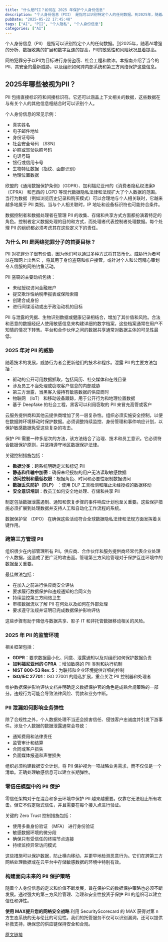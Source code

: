 ```yaml
---
title: "什么是PII？如何在 2025 年保护个人身份信息"
description: "个人身份信息（PII） 是指可以识别特定个人的任何数据。到2025年，随着AI增强的分析、数据收集的扩展和数字互连的提高，PII的敏感性和风险状况显着提高。"
pubDate: "2025-05-22 17:45:48"
tags: ["AI", "PII", "个人隐私", "个人身份信息"]
categories: ["AI"]
---
```


个人身份信息（PII） 是指可以识别特定个人的任何数据。到2025年，随着AI增强的分析、数据收集的扩展和数字互连的提高，PII的敏感性和风险状况显着提高。

网络犯罪分子以PII为目标进行身份盗窃、社会工程和欺诈。本指南介绍了当今的PII、其安全的最新威胁，以及组织如何跨内部系统和第三方网络保护这些信息。

## **2025年哪些被视为PII？**

PII 包括直接标识符和间接标识符。它还可以涵盖上下文相关的数据，这些数据在与有关个人的其他信息相结合时可以识别个人。

个人身份信息的常见示例：

* 真实姓名
* 电子邮件地址
* 身份证号码
* 社会安全号码 （SSN）
* 护照或驾驶执照号码
* 电话号码
* 银行或信用卡号
* 生物特征数据（指纹、面部识别）
* 地理位置数据

欧盟的《通用数据保护条例》（GDPR）、加利福尼亚州的《消费者隐私权法案》（CPRA） 和巴西的 LGPD 等现代数据隐私法律和法规扩大了个人数据的范围。当行为数据（例如浏览历史记录和购买模式）可以合理地与个人相关联时，它越来越多地属于 PII 类别。当与个人相关联时，IP 地址和设备标识符也可能符合条件。

数据控制者和数据处理者在管理 PII 的收集、存储和共享方式方面都扮演着特定的角色。控制者定义数据处理的目的和方式，而处理者代表控制者处理数据。每个处理 PII 的组织都必须考虑其在这些定义下的责任。

### **为什么 PII 是网络犯罪分子的首要目标？**

PII 对犯罪分子很有价值，因为他们可以通过多种方式将其货币化。威胁行为者可以在暗网上出售它 ，将其用于身份盗窃和帐户接管，或针对个人和公司精心策划令人信服的网络钓鱼活动。

PII 盗窃的主要动机包括：

* 未经授权访问金融账户
* 提交欺诈性纳税申报表或保险索赔
* 创建合成身份
* 进行间谍活动或出于政治动机的目标

PII 与泄露的凭据、生物识别数据或健康记录相结合，增加了其价值和风险。合法和恶意的数据经纪人使用敏感信息来构建详细的数字档案，这些档案通常在用户不知情的情况下转售。平台和合作伙伴之间的数据共享通常对数据主体的可见性最低。

### **2025 年对 PII 的威胁**

随着技术的发展，威胁行为者会更新他们的技术和程序。泄露 PII 的主要方法包括：

* 驱动的公开可用数据抓取，包括简历、社交媒体和在线目录
* 涉及员工不当处理或窃取客户信息的内部威胁
* 第三方泄露，当黑客入侵持有敏感数据的供应商时
* 物联网 （IoT） 和移动设备跟踪，用于公开行为和地理位置数据
* 基于 Deepfake 的社会工程，黑客可以利用窃取的 PII 来冒充高管或客户

云服务提供商和其他云提供商增加了另一层复杂性。组织必须实施安全控制，以便在数据跨环境移动时保护数据。必须调整持续监控、身份管理和事件响应计划，以保护敏感数据免受这些复杂的攻击。

保护 PII 需要一种多层次的方法，该方法结合了治理、技术和员工意识。它必须符合数据保护原则，并坚持遵守地区数据保护法律。

关键控制措施包括：

* ​**数据分类**：跨系统明确定义和标记 PII
* ​**静态和传输中加密**：确保未经授权的用户无法读取敏感数据
* **访问控制和最低权限**：根据角色、时间和必要性限制数据访问
* ​**数据丢失防护（DLP）** ​：使用 DLP 工具检测和阻止未经授权的数据移动
* ​**安全意识培训**：教员工如何安全地处理、存储和共享 PII

制定包括数据泄露遏制、通知和恢复步骤的事件响应计划也至关重要。这些保护措施必须扩展到处理数据并支持人工和自动化工作流程的系统。

数据保护官 （DPO） 在确保这些活动符合全球数据隐私法律和法规方面发挥着关键作用。

### **跨第三方管理 PII**

组织很少在内部管理所有 PII。供应商、合作伙伴和服务提供商经常代表企业处理个人数据，这造成了更广泛的攻击面。管理第三方风险管理对于保护互连环境中的数据至关重要。

最佳做法包括：

* 在加入之前进行供应商安全评估
* 要求履行数据保护和违规通知的合同义务
* 持续监控第三方网络卫生
* 审核数据流以了解 PII 在何处以及如何在外部处理
* 要求遵守法规并证明已完成数据保护影响评估

这些步骤有助于降低与数据共享、影子 IT 和非托管数据移动相关的风险。

### **2025 年 PII 的监管环境**

相关框架包括：

* ​**GDPR**：要求数据最小化、同意、泄露通知以及对组织如何保护数据负责
* ​**加利福尼亚州的 CPRA** ：增加敏感的 PII 类别和执行机制
* ​**NIST 800-53 Rev. 5**：为联邦和企业环境提供详细的控制
* ​**ISO/IEC 27701**：ISO 27001 的隐私扩展，重点关注 PII 控制器和处理者

维护数据保护影响评估文档并明确定义数据保护官的角色是成熟合规策略的一部分。违规行为可能会导致法律风险、罚款和业务中断。

### **PII 泄漏如何影响业务弹性**

除了合规性之外，个人数据处理不当还会损害信任、侵蚀客户忠诚度并引发下游事件。涉及个人数据的数据泄露通常会导致：

* 通知费用和法律责任
* 监管审计和结算
* 合同或客户损失
* 负面媒体报道和声誉损失

组织必须构建数据安全计划，将 PII 保护视为一项战略业务需求，而不仅仅是一个清单。正确处理敏感信息可以建立长期弹性。

### **零信任模型中的 PII 保护**

零信任架构对于在混合和多云环境中保护 PII 越来越重要。仅靠它无法阻止所有攻击。但它不假定隐式信任，并且需要在每个接入点进行验证。

关键的 Zero Trust 控制措施包括：

* 使用多重身份验证 （MFA） 进行身份验证
* 敏感数据环境的微分段
* 确保只有受信任的终端节点连接
* 持续监控异常访问模式

这些措施可以保护数据，防止横向移动，并更早地检测恶意行为。它们在跨第三方网络处理数据或在云平台中存储敏感数据的环境中特别有效。

### **构建面向未来的 PII 保护策略**

随着个人身份信息的定义和价值不断发展，旨在保护它的数据保护策略也必须不断发展。通过强大的第三方风险管理、治理和安全性投资于保护 PII 的组织可以建立信任和弹性。

**使用 MAX提升您的网络安全战略**
利用 SecurityScorecard 的 MAX 获得对第 n 方生态系统的无与伦比的可见性。我们的托管服务不仅可以识别漏洞，还可以提供补救支持，确保您的供应链保持安全和合规。

[原文链接](https://securityscorecard.com/blog/what-is-pii-how-to-protect-personally-identifiable-information-in-2025/?ref=lanqiu.tech)
